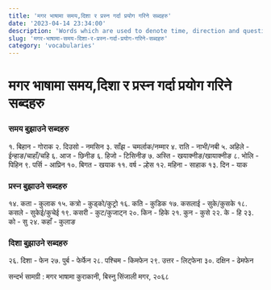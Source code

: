 ```yaml
---
title: 'मगर भाषामा समय,दिशा र प्रस्न गर्दा प्रयोग गरिने सब्दहरु'
date: '2023-04-14 23:34:00'
description: 'Words which are used to denote time, direction and questions in Magar Language'
slug: 'मगर-भाषामा-समय-दिशा-र-प्रस्न-गर्दा-प्रयोग-गरिने-सब्दहरु'
category: 'vocabularies'
---
```


# मगर भाषामा समय,दिशा र प्रस्न गर्दा प्रयोग गरिने सब्दहरु

### समय बुझाउने सब्दहरु

१. बिहान - गोराक
२. दिउसो - नमसिन
३. साँझ - चमर्लाक/नम्मार
४. राति - नाभी/नबी
५. अहिले - ईन्हाङ/चाहाँ/चहि
६. आज - छिनीङ
६. हिजो - टिसिनीङ
७. अस्ति - खयाक्नीङ/खायाक्नीङ
८. भोलि - पिहिन
९. पर्सि - आप्रिन
१०. बिगत - खयाक
११. वर्ष - ल्हेस
१२. महिना - साहाक
१३. दिन - याक

### प्रस्न बुझाउने सब्दहरु

१४. कता - कुलाक
१५. कत्रो - कुड्को/कुट्रो
१६. कति - कुडिक
१७. कसलाई - सुके/कुसके
१८. कसले - सुकेई/कुचेई
१९. कसरी - कुट/कुजाट्न
२०. किन - हिके
२१. कुन - कुसे
२२. के - हि
२३. को - सु
२४. कहाँ - कुलाङ

### दिशा बुझाउने सब्दहरु
२६. दिशा - फेन
२७. पुर्ब - फेर्फेन
२८. पश्चिम - किमफेन
२९. उत्तर - लिट्फेना
३०. दक्षिन - ढेमफेन

सन्दर्भ सामग्री : मगर भाषामा कुराकानी, बिस्नु सिंजाली मगर, २०६८